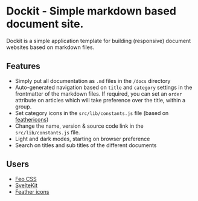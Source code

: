 # Dockit - Simple markdown based document site.

Dockit is a simple application template for building (responsive) document websites based on markdown files.

## Features

- Simply put all documentation as `.md` files in the `/docs` directory
- Auto-generated navigation based on `title` and `category` settings in the frontmatter of the markdown files. If required, you can set an `order` attribute on articles which will take preference over the title, within a group.
- Set category icons in the `src/lib/constants.js` file (based on [feathericons](https://feathericons.com))
- Change the name, version & source code link in the `src/lib/constants.js` file.
- Light and dark modes, starting on browser preference
- Search on titles and sub titles of the different documents

## Users

- [Feo CSS](https://github.com/crinklesio/feo-css)
- [SvelteKit](https://kit.svelte.dev)
- [Feather icons](https://feathericons.com)
